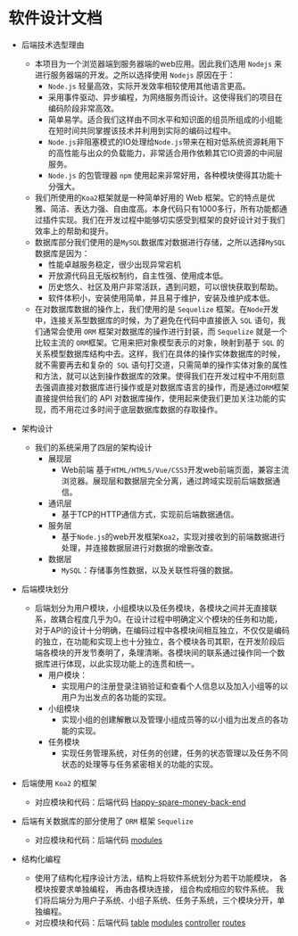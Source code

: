 # 软件设计文档


- 后端技术选型理由
  - 本项目为一个浏览器端到服务器端的web应用。因此我们选用 `Nodejs` 来进行服务器端的开发。之所以选择使用 `Nodejs` 原因在于：
    - `Node.js` 轻量高效，实际开发效率相较使用其他语言更高。
    - 采用事件驱动、异步编程，为网络服务而设计。这使得我们的项目在编码阶段非常高效。
    - 简单易学。适合我们这样由不同水平和知识面的组员所组成的小组能在短时间共同掌握该技术并利用到实际的编码过程中。
    - `Node.js`非阻塞模式的IO处理给`Node.js`带来在相对低系统资源耗用下的高性能与出众的负载能力，非常适合用作依赖其它IO资源的中间层服务。
    - `Node.js` 的包管理器 `npm` 使用起来非常好用，各种模块使得其功能十分强大。
  - 我们所使用的`Koa2`框架就是一种简单好用的 Web 框架。它的特点是优雅、简洁、表达力强、自由度高。本身代码只有1000多行，所有功能都通过插件实现。我们在开发过程中能够切实感受到框架的良好设计对于我们效率上的帮助和提升。
  - 数据库部分我们使用的是`MySQL`数据库对数据进行存储，之所以选择`MySQL`数据库是因为：                  
    - 性能卓越服务稳定，很少出现异常宕机
    - 开放源代码且无版权制约，自主性强、使用成本低。
    - 历史悠久、社区及用户非常活跃，遇到问题，可以很快获取到帮助。
    - 软件体积小，安装使用简单，并且易于维护，安装及维护成本低。
  - 在对数据库数据的操作上，我们使用的是 `Sequelize` 框架。在` Node `开发中，连接关系型数据库的时候，为了避免在代码中直接嵌入 `SQL` 语句，我们通常会使用 `ORM` 框架对数据库的操作进行封装，而 `Sequelize` 就是一个比较主流的 `ORM`框架。它用来把对象模型表示的对象，映射到基于 `SQL` 的关系模型数据库结构中去。这样，我们在具体的操作实体数据库的时候，就不需要再去和复杂的` SQL` 语句打交道，只需简单的操作实体对象的属性和方法，就可以达到操作数据库的效果。使得我们在开发过程中不用刻意去强调直接对数据库进行操作或是对数据库语言的操作，而是通过`ORM`框架直接提供给我们的 API 对数据库操作，使用起来使我们更加关注功能的实现，而不用花过多时间于底层数据库数据的存取操作。           
- 架构设计        
  - 我们的系统采用了四层的架构设计
    - 展现层
        - Web前端
        基于`HTML/HTML5/Vue/CSS3`开发web前端页面，兼容主流浏览器。展现层和数据层完全分离，通过跨域实现前后端数据通信。
    - 通讯层
        - 基于TCP的HTTP通信方式，实现前后端数据通信。
    - 服务层
        - 基于`Node.js`的web开发框架`Koa2`，实现对接收到的前端数据进行处理，并连接数据层进行对数据的增删改查。
    - 数据层
        - `MySQL`：存储事务性数据，以及关联性将强的数据。
- 后端模块划分
  - 后端划分为用户模块，小组模块以及任务模块，各模块之间并无直接联系，故耦合程度几乎为0。在设计过程中明确定义个模块的任务和功能，对于API的设计十分明确，在编码过程中各模块间相互独立，不仅仅是编码的独立，在功能和实现上也十分独立，各个模块各司其职，在开发阶段后端各模块的开发节奏明了，条理清晰。各模块间的联系通过操作同一个数据库进行体现，以此实现功能上的连贯和统一。
    - 用户模块：
      - 实现用户的注册登录注销验证和查看个人信息以及加入小组等的以用户为出发点的各功能的实现。
    - 小组模块
      - 实现小组的创建解散以及管理小组成员等的以小组为出发点的各功能的实现。
    - 任务模块
      - 实现任务管理系统，对任务的创建，任务的状态管理以及任务不同状态的处理等与任务紧密相关的功能的实现。

- 后端使用 `Koa2` 的框架
  - 对应模块和代码：后端代码 [Happy-spare-money-back-end](https://github.com/hhhghh/Happy-spare-money-back-end)
- 后端有关数据库的部分使用了 `ORM` 框架 `Sequelize`
  - 对应模块和代码：后端代码 [modules](https://github.com/hhhghh/Happy-spare-money-back-end/tree/master/modules)
- 结构化编程
  - 使用了结构化程序设计方法，结构上将软件系统划分为若干功能模块， 各模块按要求单独编程， 再由各模块连接， 组合构成相应的软件系统。 我们将后端分为用户子系统、小组子系统、任务子系统，三个模块分开，单独编程。
  - 对应模块和代码：后端代码  [table](https://github.com/hhhghh/Happy-spare-money-back-end/tree/master/table)  [modules](https://github.com/hhhghh/Happy-spare-money-back-end/tree/master/modules)   [controller](https://github.com/hhhghh/Happy-spare-money-back-end/tree/master/controller)   [routes](https://github.com/hhhghh/Happy-spare-money-back-end/tree/master/routes)

